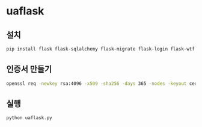 # uaflask

## 설치
```bash
pip install flask flask-sqlalchemy flask-migrate flask-login flask-wtf python-dotenv email-validator "psycopg[binary,pool]"
```

## 인증서 만들기
```bash
openssl req -newkey rsa:4096 -x509 -sha256 -days 365 -nodes -keyout certs/key.pem -out certs/cert.pem
```

## 실행
```bash
python uaflask.py
```

